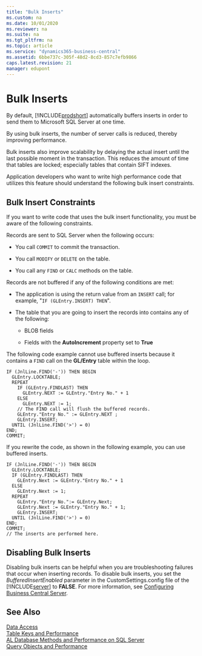 ```yaml
---
title: "Bulk Inserts"
ms.custom: na
ms.date: 10/01/2020
ms.reviewer: na
ms.suite: na
ms.tgt_pltfrm: na
ms.topic: article
ms.service: "dynamics365-business-central"
ms.assetid: 6bbe737c-305f-48d2-8cd3-857c7efb9866
caps.latest.revision: 21
manager: edupont
---
```

# Bulk Inserts
By default, [!INCLUDE[prodshort](../developer/includes/prodshort.md)] automatically buffers inserts in order to send them to Microsoft SQL Server at one time.  

 By using bulk inserts, the number of server calls is reduced, thereby improving performance.  

 Bulk inserts also improve scalability by delaying the actual insert until the last possible moment in the transaction. This reduces the amount of time that tables are locked; especially tables that contain SIFT indexes.  

 Application developers who want to write high performance code that utilizes this feature should understand the following bulk insert constraints.  

## Bulk Insert Constraints  
 If you want to write code that uses the bulk insert functionality, you must be aware of the following constraints.  

 Records are sent to SQL Server when the following occurs:  

-   You call `COMMIT` to commit the transaction.  

-   You call `MODIFY` or `DELETE` on the table.  

-   You call any `FIND` or `CALC` methods on the table.  

 Records are not buffered if any of the following conditions are met:  

-   The application is using the return value from an `INSERT` call; for example, "`IF (GLEntry.INSERT) THEN`".  

-   The table that you are going to insert the records into contains any of the following:  

    -   BLOB fields  

    -   Fields with the **AutoIncrement** property set to **True**  

 The following code example cannot use buffered inserts because it contains a `FIND` call on the **GL/Entry** table within the loop.  

```  
IF (JnlLine.FIND('-')) THEN BEGIN  
  GLEntry.LOCKTABLE;  
  REPEAT  
    IF (GLEntry.FINDLAST) THEN  
      GLEntry.NEXT := GLEntry."Entry No." + 1  
    ELSE  
      GLEntry.NEXT := 1;  
    // The FIND call will flush the buffered records.  
    GLEntry."Entry No." := GLEntry.NEXT ;  
    GLEntry.INSERT;  
  UNTIL (JnlLine.FIND('>') = 0)  
END;  
COMMIT;  
```  

 If you rewrite the code, as shown in the following example, you can use buffered inserts.  

```  
IF (JnlLine.FIND('-')) THEN BEGIN  
  GLEntry.LOCKTABLE;  
  IF (GLEntry.FINDLAST) THEN  
    GLEntry.Next := GLEntry."Entry No." + 1  
  ELSE  
    GLEntry.Next := 1;  
  REPEAT  
    GLEntry."Entry No.":= GLEntry.Next;  
    GLEntry.Next := GLEntry."Entry No." + 1;  
    GLEntry.INSERT;  
  UNTIL (JnlLine.FIND('>') = 0)  
END;  
COMMIT;  
// The inserts are performed here.  
```  

## Disabling Bulk Inserts  
 Disabling bulk inserts can be helpful when you are troubleshooting failures that occur when inserting records. To disable bulk inserts, you set the *BufferedInsertEnabled* parameter in the CustomSettings.config file of the [!INCLUDE[server](../developer/includes/server.md)] to **FALSE**. For more information, see [Configuring Business Central Server](configure-server-instance.md).  

## See Also  
 [Data Access](optimize-sql-data-access.md)   
 [Table Keys and Performance](optimize-sql-table-keys-and-performance.md)   
 [AL Database Methods and Performance on SQL Server](optimize-sql-al-database-methods-and-performance-on-server.md)   
 [Query Objects and Performance](optimize-sql-query-objects-and-performance.md)
